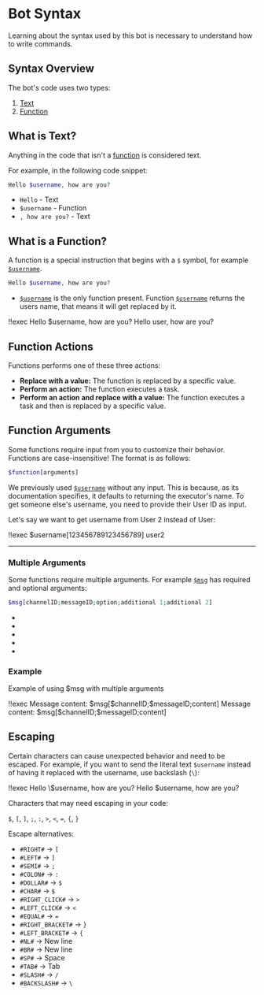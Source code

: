 # Bot Syntax

Learning about the syntax used by this bot is necessary to understand how to write commands.

## Syntax Overview

The bot's code uses two types:

1.  [Text](#what-is-text)
2.  [Function](#what-is-a-function)

## What is Text?

Anything in the code that isn't a [function](#what-is-a-function) is considered text.

For example, in the following code snippet:

```php
Hello $username, how are you?
```

- `Hello` - Text
- `$username` - Function
- `, how are you?` - Text

## What is a Function?

A function is a special instruction that begins with a `$` symbol, for example [`$username`](../Functions/Member/username.md).

```php
Hello $username, how are you?
```

- [`$username`](../Functions/Member/username.md) is the only function present. Function [`$username`](../Functions/Member/username.md) returns the users name, that means it will get replaced by it.

<Discord>
    <UserMessage>
        !!exec Hello $username, how are you?
    </UserMessage>
    <BotMessage>
        Hello user, how are you?
    </BotMessage>
</Discord>

## Function Actions

Functions performs one of these three actions:

- **Replace with a value:** The function is replaced by a specific value.
- **Perform an action:** The function executes a task.
- **Perform an action and replace with a value:** The function executes a task and then is replaced by a specific value.

## Function Arguments

Some functions require input from you to customize their behavior. Functions are case-insensitive! The format is as follows:

```php
$function[arguments]
```

We previously used [`$username`](../Functions/Member/username.md) without any input. This is because, as its documentation specifies, it defaults to returning the executor's name.  To get someone else's username, you need to provide their User ID as input.

Let's say we want to get username from User 2 instead of User:

<Discord>
    <UserMessage>
        !!exec $username[123456789123456789]
    </UserMessage>
    <BotMessage>
        user2
    </BotMessage>
</Discord>

---

### Multiple Arguments

Some functions require multiple arguments. For example [`$msg`](../Functions/Message/msg.md) has required and optional arguments:

```php
$msg[channelID;messageID;option;additional 1;additional 2]
```

- <Arg arg="channelid" required="true"/>
- <Arg arg="messageid" required="true"/>
- <Arg arg="option" required="true"/>
- <Arg arg="additional 1"/>
- <Arg arg="additional 2"/>

### Example

Example of using $msg with multiple arguments

<Discord>
    <UserMessage>
        !!exec Message content: $msg[$channelID;$messageID;content]
    </UserMessage>
    <BotMessage>
        Message content: $msg[$channelID;$messageID;content]
    </BotMessage>
</Discord>

## Escaping

Certain characters can cause unexpected behavior and need to be escaped. For example, if you want to send the literal text `$username` instead of having it replaced with the username, use backslash (`\`):

<Discord>
    <UserMessage>
        !!exec Hello \$username, how are you?
    </UserMessage>
    <BotMessage>
        Hello $username, how are you?
    </BotMessage>
</Discord>

Characters that may need escaping in your code:

`$`, `[`, `]`, `;`, `:`, `>`, `<`, `=`, `{`, `}`

Escape alternatives:

- `#RIGHT#` -> `[`
- `#LEFT#` -> `]`
- `#SEMI#` -> `;`
- `#COLON#` -> `:`
- `#DOLLAR#` -> `$`
- `#CHAR#` -> `$`
- `#RIGHT_CLICK#` -> `>`
- `#LEFT_CLICK#` -> `<`
- `#EQUAL#` -> `=`
- `#RIGHT_BRACKET#` -> `}`
- `#LEFT_BRACKET#` -> `{`
- `#NL#` -> New line
- `#BR#` -> New line
- `#SP#` -> Space
- `#TAB#` -> Tab
- `#SLASH#` -> `/`
- `#BACKSLASH#` -> `\`